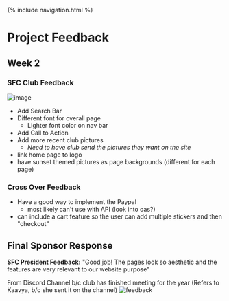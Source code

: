 {% include navigation.html %}

# Project Feedback

## Week 2
### SFC Club Feedback
![image](https://user-images.githubusercontent.com/70492417/160447387-2216be4c-7092-422f-b7ea-a7a140b9c7e8.png)
- Add Search Bar
- Different font for overall page
     - Lighter font color on nav bar
- Add Call to Action
- Add more recent club pictures
    - _Need to have club send the pictures they want on the site_
- link home page to logo
- have sunset themed pictures as page backgrounds (different for each page)

### Cross Over Feedback
- Have a good way to implement the Paypal
     - most likely can't use with API (look into oas?)
- can include a cart feature so the user can add multiple stickers and then "checkout"
 
## Final Sponsor Response
**SFC President Feedback:** "Good job! The pages look so aesthetic and the features are very relevant to our website purpose"

From Discord Channel b/c club has finished meeting for the year (Refers to Kaavya, b/c she sent it on the channel)
![feedback](https://user-images.githubusercontent.com/72475036/171790846-a9f0f722-4e38-4eb6-a886-d75e95863141.PNG)
